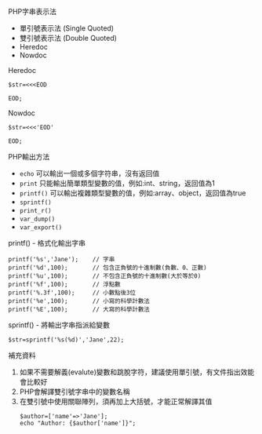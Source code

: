 PHP字串表示法
* 單引號表示法 (Single Quoted)
* 雙引號表示法 (Double Quoted)
* Heredoc
* Nowdoc

Heredoc
```
$str=<<<EOD

EOD;
```

Nowdoc
```
$str=<<<'EOD'

EOD;
```

PHP輸出方法
* `echo` 可以輸出一個或多個字符串，沒有返回值
* `print` 只能輸出簡單類型變數的值，例如:int、string，返回值為1
* `printf()` 可以輸出複雜類型變數的值，例如:array、object，返回值為true
* `sprintf()`
* `print_r()`
* `var_dump()`
* `var_export()`

printf() - 格式化輸出字串
```
printf('%s','Jane');	// 字串
printf('%d',100);		// 包含正負號的十進制數(負數、0、正數)
printf('%u',100);		// 不包含正負號的十進制數(大於等於0)
printf('%f',100);		// 浮點數
printf('%.3f',100);		// 小數點後3位
printf('%e',100);		// 小寫的科學計數法
printf('%E',100);		// 大寫的科學計數法
```

sprintf() - 將輸出字串指派給變數
```
$str=sprintf('%s(%d)','Jane',22);
```

補充資料

1. 如果不需要解義(evalute)變數和跳脫字符，建議使用單引號，有文件指出效能會比較好
2. PHP會解譯雙引號字串中的變數名稱
3. 在雙引號中使用關聯陣列，須再加上大括號，才能正常解譯其值
	```
	$author=['name'=>'Jane'];
	echo "Author: {$author['name']}";
	```

